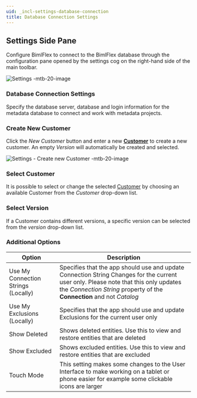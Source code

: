 ```yaml
---
uid: _incl-settings-database-connection
title: Database Connection Settings
---
```

## Settings Side Pane

Configure BimlFlex to connect to the BimlFlex database through the configuration pane opened by the settings cog on the right-hand side of the main toolbar.

![Settings -mtb-20-image](images/bimlflex-app-settings-database-connection.png "Settings")

### Database Connection Settings

Specify the database server, database and login information for the metadata database to connect and work with metadata projects.

### Create New Customer

Click the *New Customer* button and enter a new **[Customer](xref:bimlflex-concepts-customer)** to create a new customer. An empty *Version* will automatically be created and selected.

![Settings - Create new Customer -mtb-20-image](images/bimlflex-app-settings-new-customer.png "Settings - Create new Customer")

### Select Customer

It is possible to select or change the selected [Customer](xref:bimlflex-concepts-customer) by choosing an available Customer from the *Customer* drop-down list.

### Select Version

If a Customer contains different versions, a specific version can be selected from the *version* drop-down list.

### Additional Options

| Option | Description |
| ------ | ----------- |
| Use My Connection Strings (Locally) | Specifies that the app should use and update Connection String Changes for the current user only.  Please note that this only updates the *Connection String* property of the **Connection** and not *Catalog* |
| Use My Exclusions (Locally)         | Specifies that the app should use and update Exclusions for the current user only |
| Show Deleted                        | Shows deleted entities. Use this to view and restore entities that are deleted |
| Show Excluded                       | Shows excluded entities. Use this to view and restore entities that are excluded |
| Touch Mode                          | This setting makes some changes to the User Interface to make working on a tablet or phone easier for example some clickable icons are larger |

